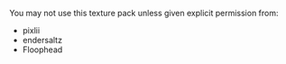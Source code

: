 You may not use this texture pack unless given explicit permission from:
- pixlii
- endersaltz
- Floophead